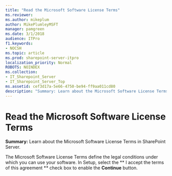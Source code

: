 ```yaml
---
title: "Read the Microsoft Software License Terms"
ms.reviewer: 
ms.author: mikeplum
author: MikePlumleyMSFT
manager: pamgreen
ms.date: 3/1/2018
audience: ITPro
f1.keywords:
- NOCSH
ms.topic: article
ms.prod: sharepoint-server-itpro
localization_priority: Normal
ROBOTS: NOINDEX
ms.collection:
- IT_Sharepoint_Server
- IT_Sharepoint_Server_Top
ms.assetid: cef3d17a-5e66-4750-be94-ff9aa011cd80
description: "Summary: Learn about the Microsoft Software License Terms in SharePoint Server."
---
```


# Read the Microsoft Software License Terms

 **Summary:** Learn about the Microsoft Software License Terms in SharePoint Server. 
  
The Microsoft Software License Terms define the legal conditions under which you can use your software. In Setup, select the ** I accept the terms of this agreement ** check box to enable the **Continue** button. 
  

